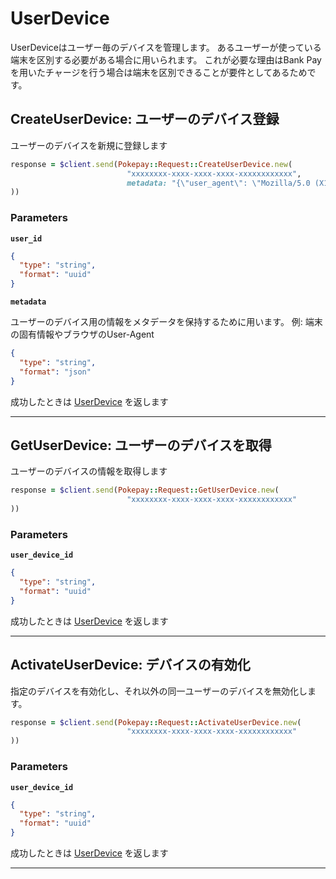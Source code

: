 # UserDevice
UserDeviceはユーザー毎のデバイスを管理します。
あるユーザーが使っている端末を区別する必要がある場合に用いられます。
これが必要な理由はBank Payを用いたチャージを行う場合は端末を区別できることが要件としてあるためです。


<a name="create-user-device"></a>
## CreateUserDevice: ユーザーのデバイス登録
ユーザーのデバイスを新規に登録します

```RUBY
response = $client.send(Pokepay::Request::CreateUserDevice.new(
                          "xxxxxxxx-xxxx-xxxx-xxxx-xxxxxxxxxxxx",               # user_id: ユーザーID
                          metadata: "{\"user_agent\": \"Mozilla/5.0 (X11; Ubuntu; Linux x86_64; rv:120.0) Gecko/20100101 Firefox/120.0\"}" # ユーザーデバイスのメタデータ
))
```



### Parameters
**`user_id`** 
  


```json
{
  "type": "string",
  "format": "uuid"
}
```

**`metadata`** 
  

ユーザーのデバイス用の情報をメタデータを保持するために用います。
例: 端末の固有情報やブラウザのUser-Agent


```json
{
  "type": "string",
  "format": "json"
}
```



成功したときは
[UserDevice](./responses.md#user-device)
を返します


---


<a name="get-user-device"></a>
## GetUserDevice: ユーザーのデバイスを取得
ユーザーのデバイスの情報を取得します

```RUBY
response = $client.send(Pokepay::Request::GetUserDevice.new(
                          "xxxxxxxx-xxxx-xxxx-xxxx-xxxxxxxxxxxx"                # user_device_id: ユーザーデバイスID
))
```



### Parameters
**`user_device_id`** 
  


```json
{
  "type": "string",
  "format": "uuid"
}
```



成功したときは
[UserDevice](./responses.md#user-device)
を返します


---


<a name="activate-user-device"></a>
## ActivateUserDevice: デバイスの有効化
指定のデバイスを有効化し、それ以外の同一ユーザーのデバイスを無効化します。


```RUBY
response = $client.send(Pokepay::Request::ActivateUserDevice.new(
                          "xxxxxxxx-xxxx-xxxx-xxxx-xxxxxxxxxxxx"                # user_device_id: ユーザーデバイスID
))
```



### Parameters
**`user_device_id`** 
  


```json
{
  "type": "string",
  "format": "uuid"
}
```



成功したときは
[UserDevice](./responses.md#user-device)
を返します


---




